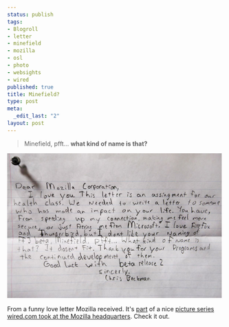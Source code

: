 ```yaml
--- 
status: publish
tags: 
- Blogroll
- letter
- minefield
- mozilla
- osl
- photo
- websights
- wired
published: true
title: Minefield?
type: post
meta: 
  _edit_last: "2"
layout: post
---
```

<blockquote>Minefield, pfft... <strong>what kind of name is that?</strong></blockquote>

<img src="/media/wp/2008/04/mozilla_loveletter.jpg" alt="" title="Mozilla Love Letter" width="499" height="337" class="alignnone size-full wp-image-1264" />

From a funny love letter Mozilla received. It's <a href="http://www.wired.com/software/coolapps/multimedia/2008/03/gallery_mozilla10?slide=7&slideView=7">part</a> of a nice <a href="http://www.wired.com/software/coolapps/multimedia/2008/03/gallery_mozilla10?slide=7&slideView=7">picture series wired.com took at the Mozilla headquarters</a>. Check it out.
